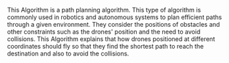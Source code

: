 This Algorithm is a path planning algorithm. This type of algorithm is commonly used in robotics and autonomous systems to plan efficient paths through a given environment. They consider the positions of obstacles and other constraints such as the drones' position and the need to avoid collisions.
This Algorithm explains that how drones positioned at different coordinates should fly so that they find the shortest path to reach the destination and also to avoid the collisions.
